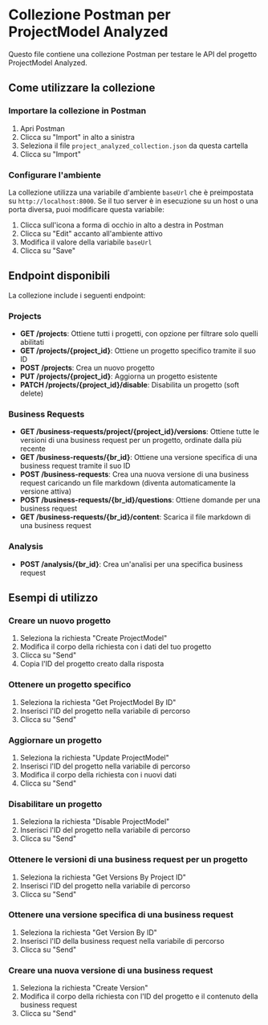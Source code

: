 # Collezione Postman per ProjectModel Analyzed

Questo file contiene una collezione Postman per testare le API del progetto ProjectModel Analyzed.

## Come utilizzare la collezione

### Importare la collezione in Postman

1. Apri Postman
2. Clicca su "Import" in alto a sinistra
3. Seleziona il file `project_analyzed_collection.json` da questa cartella
4. Clicca su "Import"

### Configurare l'ambiente

La collezione utilizza una variabile d'ambiente `baseUrl` che è preimpostata su `http://localhost:8000`. Se il tuo server è in esecuzione su un host o una porta diversa, puoi modificare questa variabile:

1. Clicca sull'icona a forma di occhio in alto a destra in Postman
2. Clicca su "Edit" accanto all'ambiente attivo
3. Modifica il valore della variabile `baseUrl`
4. Clicca su "Save"

## Endpoint disponibili

La collezione include i seguenti endpoint:

### Projects

- **GET /projects**: Ottiene tutti i progetti, con opzione per filtrare solo quelli abilitati
- **GET /projects/{project_id}**: Ottiene un progetto specifico tramite il suo ID
- **POST /projects**: Crea un nuovo progetto
- **PUT /projects/{project_id}**: Aggiorna un progetto esistente
- **PATCH /projects/{project_id}/disable**: Disabilita un progetto (soft delete)

### Business Requests

- **GET /business-requests/project/{project_id}/versions**: Ottiene tutte le versioni di una business request per un progetto, ordinate dalla più recente
- **GET /business-requests/{br_id}**: Ottiene una versione specifica di una business request tramite il suo ID
- **POST /business-requests**: Crea una nuova versione di una business request caricando un file markdown (diventa automaticamente la versione attiva)
- **POST /business-requests/{br_id}/questions**: Ottiene domande per una business request
- **GET /business-requests/{br_id}/content**: Scarica il file markdown di una business request

### Analysis

- **POST /analysis/{br_id}**: Crea un'analisi per una specifica business request

## Esempi di utilizzo

### Creare un nuovo progetto

1. Seleziona la richiesta "Create ProjectModel"
2. Modifica il corpo della richiesta con i dati del tuo progetto
3. Clicca su "Send"
4. Copia l'ID del progetto creato dalla risposta

### Ottenere un progetto specifico

1. Seleziona la richiesta "Get ProjectModel By ID"
2. Inserisci l'ID del progetto nella variabile di percorso
3. Clicca su "Send"

### Aggiornare un progetto

1. Seleziona la richiesta "Update ProjectModel"
2. Inserisci l'ID del progetto nella variabile di percorso
3. Modifica il corpo della richiesta con i nuovi dati
4. Clicca su "Send"

### Disabilitare un progetto

1. Seleziona la richiesta "Disable ProjectModel"
2. Inserisci l'ID del progetto nella variabile di percorso
3. Clicca su "Send"

### Ottenere le versioni di una business request per un progetto

1. Seleziona la richiesta "Get Versions By Project ID"
2. Inserisci l'ID del progetto nella variabile di percorso
3. Clicca su "Send"

### Ottenere una versione specifica di una business request

1. Seleziona la richiesta "Get Version By ID"
2. Inserisci l'ID della business request nella variabile di percorso
3. Clicca su "Send"

### Creare una nuova versione di una business request

1. Seleziona la richiesta "Create Version"
2. Modifica il corpo della richiesta con l'ID del progetto e il contenuto della business request
3. Clicca su "Send"